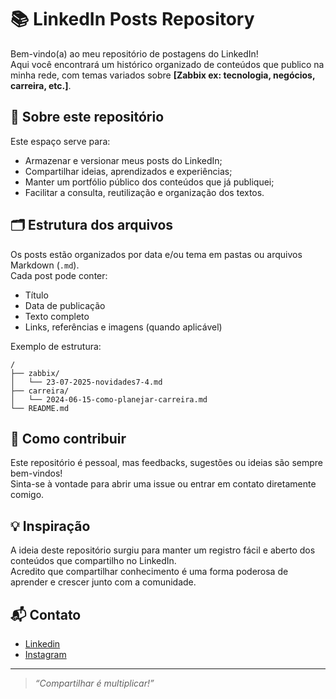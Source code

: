 # 📚 LinkedIn Posts Repository

Bem-vindo(a) ao meu repositório de postagens do LinkedIn!  
Aqui você encontrará um histórico organizado de conteúdos que publico na minha rede, com temas variados sobre **[Zabbix ex: tecnologia, negócios, carreira, etc.]**.

## 📌 Sobre este repositório

Este espaço serve para:

- Armazenar e versionar meus posts do LinkedIn;
- Compartilhar ideias, aprendizados e experiências;
- Manter um portfólio público dos conteúdos que já publiquei;
- Facilitar a consulta, reutilização e organização dos textos.

## 🗂️ Estrutura dos arquivos

Os posts estão organizados por data e/ou tema em pastas ou arquivos Markdown (`.md`).  
Cada post pode conter:

- Título
- Data de publicação
- Texto completo
- Links, referências e imagens (quando aplicável)

Exemplo de estrutura:
```
/
├── zabbix/
│   └── 23-07-2025-novidades7-4.md
├── carreira/
│   └── 2024-06-15-como-planejar-carreira.md
└── README.md
```

## 🚀 Como contribuir

Este repositório é pessoal, mas feedbacks, sugestões ou ideias são sempre bem-vindos!  
Sinta-se à vontade para abrir uma issue ou entrar em contato diretamente comigo.

## 💡 Inspiração

A ideia deste repositório surgiu para manter um registro fácil e aberto dos conteúdos que compartilho no LinkedIn.  
Acredito que compartilhar conhecimento é uma forma poderosa de aprender e crescer junto com a comunidade.

## 📬 Contato

- [Linkedin](https://www.linkedin.com/in/tecfranciscocunha)
- [Instagram](https://www.instagram.com/tecfranciscocunha)

---

> _“Compartilhar é multiplicar!”_
